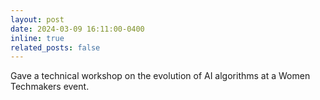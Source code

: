 ```yaml
---
layout: post
date: 2024-03-09 16:11:00-0400
inline: true
related_posts: false
---
```

Gave a technical workshop on the evolution of AI algorithms at a Women Techmakers event. 